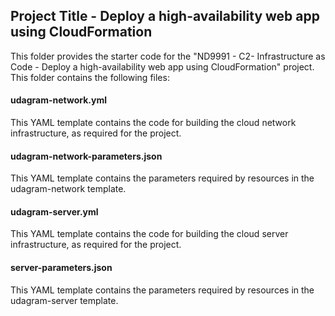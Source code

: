 ## Project Title - Deploy a high-availability web app using CloudFormation
This folder provides the starter code for the "ND9991 - C2- Infrastructure as Code - Deploy a high-availability web app using CloudFormation" project. This folder contains the following files:


#### udagram-network.yml
This YAML template contains the code for building the cloud network infrastructure, as required for the project. 

#### udagram-network-parameters.json
This YAML template contains the parameters required by resources in the udagram-network template.

#### udagram-server.yml
This YAML template contains the code for building the cloud server infrastructure, as required for the project.

#### server-parameters.json
This YAML template contains the parameters required by resources in the udagram-server template.